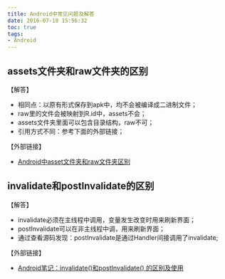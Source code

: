 ```yaml
---
title: Android中常见问题及解答
date: 2016-07-18 15:56:32
toc: true
tags:
- Android
---
```


## assets文件夹和raw文件夹的区别
【解答】
- 相同点：以原有形式保存到apk中，均不会被编译成二进制文件；
- raw里的文件会被映射到R.id中，assets不会；
- assets文件夹里面可以包含目录结构，raw不可；
- 引用方式不同：参考下面的外部链接；

【外部链接】
- [Android中asset文件夹和raw文件夹区别](Android中asset文件夹和raw文件夹区别)

## invalidate和postInvalidate的区别
【解答】
- invalidate必须在主线程中调用，变量发生改变时用来刷新界面；
- postInvalidate可以在非主线程中调，用来刷新界面；
- 通过查看源码发现：postInvalidate是通过Handler间接调用了invalidate;

【外部链接】
- [Android笔记：invalidate()和postInvalidate() 的区别及使用](http://blog.csdn.net/mars2639/article/details/6650876)
